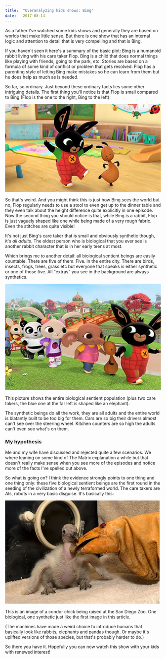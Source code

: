 ```yaml
---
title:	"Overanalyzing kids shows: Bing"
date:	2017-08-14
---
```


As a father I've watched some kids shows and generally they are based on worlds that make little sense. But there is one show that has an internal logic and attention to detail that is very compelling and that is Bing.

If you haven't seen it here's a summary of the basic plot: Bing is a humanoid rabbit living with his care taker Flop. Bing is a child that does normal things like playing with friends, going to the park, etc. Stories are based on a formula of some kind of conflict or problem that gets resolved. Flop has a parenting style of letting Bing make mistakes so he can learn from them but he does help as much as is needed.

So far, so ordinary. Just beyond these ordinary facts lies some other intriguing details. The first thing you'll notice is that Flop is small compared to Bing (Flop is the one to the right, Bing to the left):

![](/img/1*PPzb7oW5dfCbPdLWUJQpTw@2x.jpeg)

So that's weird. And you might think this is just how Bing sees the world but no, Flop regularly needs to use a stool to even get up to the dinner table and they even talk about the height difference quite explicitly in one episode. Now the second thing you should notice is that, while Bing is a rabbit, Flop is just vaguely shaped like one while being made of a very rough fabric. Even the stitches are quite visible!

It's not just Bing's care taker that is small and obviously synthetic though, it's *all adults*. The oldest person who is biological that you ever see is another rabbit character that is in her early teens at most.

Which brings me to another detail: all biological sentient beings are easily countable. There are five of them. Five. In the entire city. There are birds, insects, frogs, trees, grass etc but everyone that speaks is either synthetic or one of those five. All "extras" you see in the background are always synthetics.

![](/img/1*6f2uQiONcWqFfqhvbrEAAA@2x.jpeg)

This picture shows the entire biological sentient population (plus two care takers, the blue one at the far left is shaped like an elephant).

The synthetic beings do all the work, they are all adults and the entire world is blatantly built to be too big for them. Cars are so big their drivers almost can't see over the steering wheel. Kitchen counters are so high the adults can't even see what's on them.

### My hypothesis

Me and my wife have discussed and rejected quite a few scenarios. We where leaning on some kind of The Matrix explanation a while but that doesn't really make sense when you see more of the episodes and notice more of the facts I've spelled out above.

So what is going on? I think the evidence strongly points to one thing and one thing only: these five biological sentient beings are the first round in the seeding of the civilization of a newly terraformed world. The care takers are AIs, robots in a very basic disguise. It's basically this:

![](/img/1*yD79HuDmF4h2qgZzPNSk7g@2x.jpeg)

This is an image of a condor chick being raised at the San Diego Zoo. One biological, one synthetic just like the first image in this article.

(The machines have made a weird choice to introduce humans that basically look like rabbits, elephants and pandas though. Or maybe it's uplifted versions of those species, but that's probably harder to do.)

So there you have it. Hopefully you can now watch this show with your kids with renewed interest!
